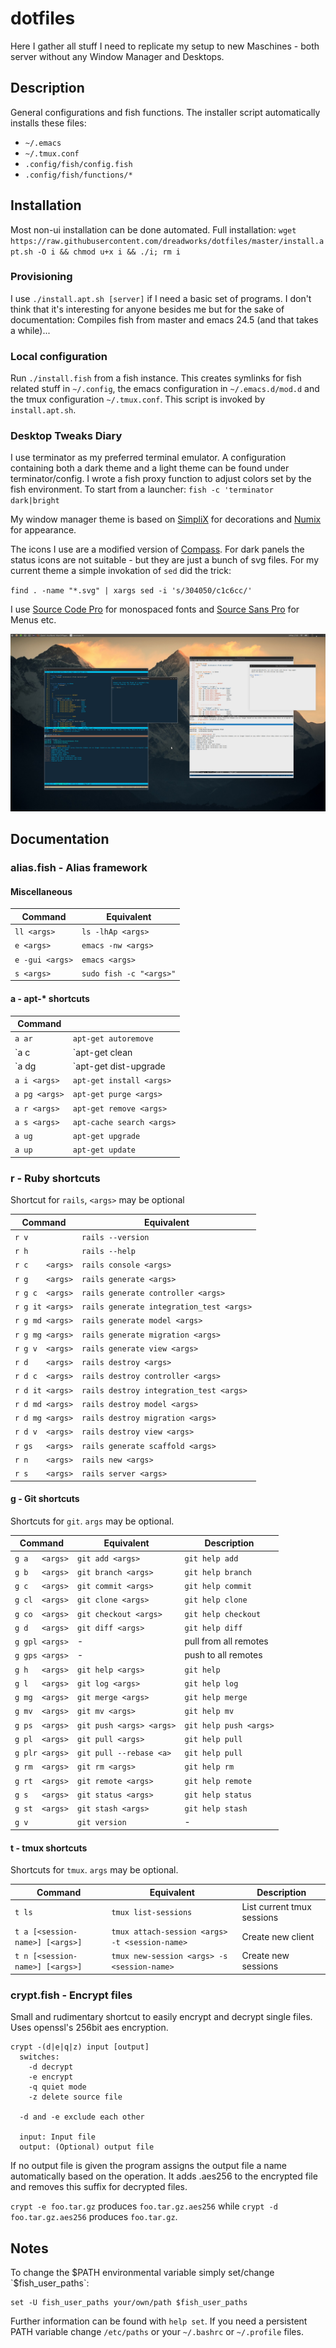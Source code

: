 # dotfiles #

Here I gather all stuff I need to replicate my setup to new Maschines -
both server without any Window Manager and Desktops.

## Description ##

General configurations and fish functions. The installer script
automatically installs these files:

* `~/.emacs`
* `~/.tmux.conf`
* `.config/fish/config.fish`
* `.config/fish/functions/*`


## Installation ##

Most non-ui installation can be done automated. Full installation:
`wget https://raw.githubusercontent.com/dreadworks/dotfiles/master/install.apt.sh -O i && chmod u+x i && ./i; rm i`

### Provisioning ###

I use `./install.apt.sh [server]` if I need a basic set of programs.
I don't think that it's interesting for anyone besides me but for the
sake of documentation: Compiles fish from master and emacs 24.5 (and
that takes a while)...

### Local configuration ###

Run `./install.fish` from a fish instance.  This creates symlinks for
fish related stuff in `~/.config`, the emacs configuration in
`~/.emacs.d/mod.d` and the tmux configuration `~/.tmux.conf`. This
script is invoked by `install.apt.sh`.

### Desktop Tweaks Diary ###

I use terminator as my preferred terminal emulator. A configuration
containing both a dark theme and a light theme can be found under
terminator/config. I wrote a fish proxy function to adjust colors set
by the fish environment. To start from a launcher: `fish -c 'terminator dark|bright`

My window manager theme is based on
[SimpliX](http://sixsixfive.deviantart.com/art/simpliX-346404452) for
decorations and
[Numix](https://github.com/numixproject/numix-gtk-theme) for
appearance.

The icons I use are a modified version of
[Compass](http://gnome-look.org/content/show.php/Compass?content=160629). For
dark panels the status icons are not suitable - but they are just a
bunch of svg files. For my current theme a simple invokation of `sed`
did the trick:

`find . -name "*.svg" | xargs sed -i 's/304050/c1c6cc/'`

I use [Source Code
Pro](https://github.com/adobe-fonts/source-code-pro) for monospaced
fonts and [Source Sans
Pro](https://github.com/adobe-fonts/source-sans-pro) for Menus etc.

![ScreenShot](static/theme.png)

## Documentation ##

### alias.fish - Alias framework ###

#### Miscellaneous ####

| Command         | Equivalent                 |
|-----------------|----------------------------|
| `ll <args>`     | `ls -lhAp <args>`          |
| `e <args>`      | `emacs -nw <args>`         |
| `e -gui <args>` | `emacs <args>`             |
| `s <args>`      | `sudo fish -c "<args>"`    |


#### a - apt-* shortcuts ####

| Command        |                              |
|----------------|------------------------------|
| `a ar`         | `apt-get autoremove`         |
| `a c           | `apt-get clean               |
| `a dg          | `apt-get dist-upgrade        |
| `a i <args>`   | `apt-get install <args>`     |
| `a pg <args>`  | `apt-get purge <args>`       |
| `a r <args>`   | `apt-get remove <args>`      |
| `a s <args>`   | `apt-cache search <args>`    |
| `a ug`         | `apt-get upgrade`            |
| `a up`         | `apt-get update`             |


### r - Ruby shortcuts ###

Shortcut for `rails`, `<args>` may be optional

| Command          | Equivalent                               |
|------------------|------------------------------------------|
| `r v`            | `rails --version`                        |
| `r h`            | `rails --help`                           |
| `r c    <args>`  | `rails console <args>`                   |
| `r g    <args>`  | `rails generate <args>`                  |
| `r g c  <args>`  | `rails generate controller <args>`       |
| `r g it <args>`  | `rails generate integration_test <args>` |
| `r g md <args>`  | `rails generate model <args>`            |
| `r g mg <args>`  | `rails generate migration <args>`        |
| `r g v  <args>`  | `rails generate view <args>`             |
| `r d    <args>`  | `rails destroy <args>`                   |
| `r d c  <args>`  | `rails destroy controller <args>`        |
| `r d it <args>`  | `rails destroy integration_test <args>`  |
| `r d md <args>`  | `rails destroy model <args>`             |
| `r d mg <args>`  | `rails destroy migration <args>`         |
| `r d v  <args>`  | `rails destroy view <args>`              |
| `r gs   <args>`  | `rails generate scaffold <args>`         |
| `r n    <args>`  | `rails new <args>`                       |
| `r s    <args>`  | `rails server <args>`                    |


#### g - Git shortcuts ####

Shortcuts for `git`. `args` may be optional.

| Command        | Equivalent              | Description           |
|----------------|-------------------------|-----------------------|
| `g a   <args>` | `git add <args>`        | `git help add`        |
| `g b   <args>` | `git branch <args>`     | `git help branch`     |
| `g c   <args>` | `git commit <args>`     | `git help commit`     |
| `g cl  <args>` | `git clone <args>`      | `git help clone`      |
| `g co  <args>` | `git checkout <args>`   | `git help checkout`   |
| `g d   <args>` | `git diff <args>`       | `git help diff`       |
| `g gpl <args>` | -                       | pull from all remotes |
| `g gps <args>` | -                       | push to all remotes   |
| `g h   <args>` | `git help <args>`       | `git help`            |
| `g l   <args>` | `git log <args>`        | `git help log`        |
| `g mg  <args>` | `git merge <args>`      | `git help merge`      |
| `g mv  <args>` | `git mv <args>`         | `git help mv`         |
| `g ps  <args>` | `git push <args> <args>`| `git help push <args>`|
| `g pl  <args>` | `git pull <args>`       | `git help pull`       |
| `g plr <args>` | `git pull --rebase <a>` | `git help pull`       |
| `g rm  <args>` | `git rm <args>`         | `git help rm`         |
| `g rt  <args>` | `git remote <args>`     | `git help remote`     |
| `g s   <args>` | `git status <args>`     | `git help status`     |
| `g st  <args>` | `git stash <args>`      | `git help stash`      |
| `g v`          | `git version`           | -                     |


#### t - tmux shortcuts ####

Shortcuts for `tmux`. `args` may be optional.

| Command                         | Equivalent                                     | Description                |
|---------------------------------|------------------------------------------------|----------------------------|
| `t ls`                          | `tmux list-sessions`                           | List current tmux sessions |
| `t a [<session-name>] [<args>]` | `tmux attach-session <args> -t <session-name>` | Create new client          |
| `t n [<session-name>] [<args>]` | `tmux new-session <args> -s <session-name>`    | Create new sessions        |


### crypt.fish - Encrypt files ###

Small and rudimentary shortcut to easily encrypt and decrypt single
files. Uses openssl's 256bit aes encryption.

```
crypt -(d|e|q|z) input [output]
  switches:
    -d decrypt
    -e encrypt
    -q quiet mode
    -z delete source file

  -d and -e exclude each other

  input: Input file
  output: (Optional) output file
```

If no output file is given the program assigns the output file a name
automatically based on the operation. It adds .aes256 to the encrypted
file and removes this suffix for decrypted files.

`crypt -e foo.tar.gz` produces `foo.tar.gz.aes256` while
`crypt -d foo.tar.gz.aes256` produces `foo.tar.gz`.


## Notes ##

To change the $PATH environmental variable simply set/change
`$fish_user_paths`:

```
set -U fish_user_paths your/own/path $fish_user_paths
```

Further information can be found with `help set`.  If you need a
persistent PATH variable change `/etc/paths` or your `~/.bashrc` or
`~/.profile` files.
